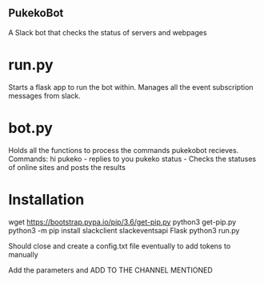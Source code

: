 ## PukekoBot
A Slack bot that checks the status of servers and webpages

# run.py
Starts a flask app to run the bot within.
Manages all the event subscription messages from slack.

# bot.py
Holds all the functions to process the commands pukekobot recieves.
Commands:
hi pukeko - replies to you
pukeko status - Checks the statuses of online sites and posts the results

# Installation
wget https://bootstrap.pypa.io/pip/3.6/get-pip.py
python3 get-pip.py
python3 -m pip install slackclient slackeventsapi Flask
python3 run.py

Should close and create a config.txt file eventually to add tokens to manually

Add the parameters and ADD TO THE CHANNEL MENTIONED